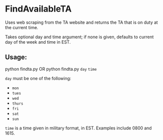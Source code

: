 # FindAvailableTA

Uses web scraping from the TA website and returns the TA that is on duty at the current time.

Takes optional day and time argument; if none is given, defaults to current day of the week and time in EST.

## Usage:

python findta.py
OR
python findta.py `day` `time`

`day` must be one of the following:
- `mon`
- `tues`
- `wed`
- `thurs`
- `fri`
- `sat`
- `sun`

`time` is a time given in military format, in EST. Examples include 0800 and 1615.
